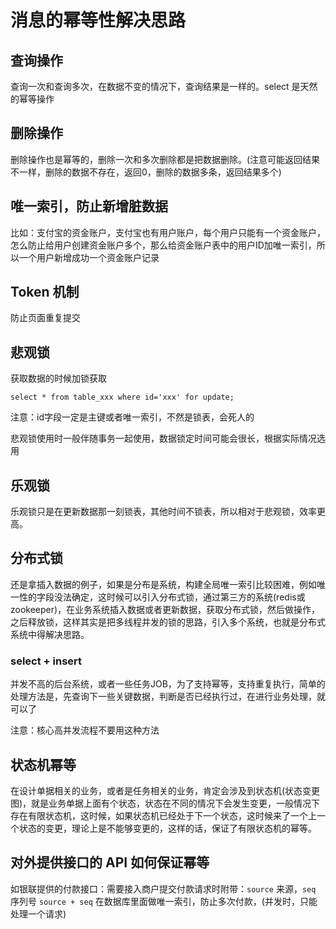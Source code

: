 # 消息的幂等性解决思路
## 查询操作
查询一次和查询多次，在数据不变的情况下，查询结果是一样的。select 是天然的幂等操作

## 删除操作
删除操作也是幂等的，删除一次和多次删除都是把数据删除。(注意可能返回结果不一样，删除的数据不存在，返回0，删除的数据多条，返回结果多个)

## 唯一索引，防止新增脏数据
比如：支付宝的资金账户，支付宝也有用户账户，每个用户只能有一个资金账户，怎么防止给用户创建资金账户多个，那么给资金账户表中的用户ID加唯一索引，所以一个用户新增成功一个资金账户记录

## Token 机制
防止页面重复提交

## 悲观锁
获取数据的时候加锁获取
```
select * from table_xxx where id='xxx' for update;
```

注意：id字段一定是主键或者唯一索引，不然是锁表，会死人的

悲观锁使用时一般伴随事务一起使用，数据锁定时间可能会很长，根据实际情况选用

## 乐观锁
乐观锁只是在更新数据那一刻锁表，其他时间不锁表，所以相对于悲观锁，效率更高。

## 分布式锁
还是拿插入数据的例子，如果是分布是系统，构建全局唯一索引比较困难，例如唯一性的字段没法确定，这时候可以引入分布式锁，通过第三方的系统(redis或zookeeper)，在业务系统插入数据或者更新数据，获取分布式锁，然后做操作，之后释放锁，这样其实是把多线程并发的锁的思路，引入多个系统，也就是分布式系统中得解决思路。

### select + insert
并发不高的后台系统，或者一些任务JOB，为了支持幂等，支持重复执行，简单的处理方法是，先查询下一些关键数据，判断是否已经执行过，在进行业务处理，就可以了

注意：核心高并发流程不要用这种方法

## 状态机幂等
在设计单据相关的业务，或者是任务相关的业务，肯定会涉及到状态机(状态变更图)，就是业务单据上面有个状态，状态在不同的情况下会发生变更，一般情况下存在有限状态机，这时候，如果状态机已经处于下一个状态，这时候来了一个上一个状态的变更，理论上是不能够变更的，这样的话，保证了有限状态机的幂等。

## 对外提供接口的 API 如何保证幂等
如银联提供的付款接口：需要接入商户提交付款请求时附带：`source` 来源，`seq` 序列号 `source + seq` 在数据库里面做唯一索引，防止多次付款，(并发时，只能处理一个请求)